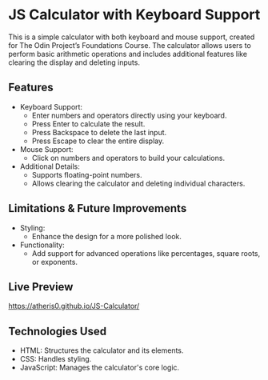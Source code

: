 # JS Calculator with Keyboard Support
This is a simple calculator with both keyboard and mouse support, created for The Odin Project’s Foundations Course. The calculator allows users to perform basic arithmetic operations and includes additional features like clearing the display and deleting inputs.

## Features
- Keyboard Support:
  - Enter numbers and operators directly using your keyboard.
  - Press Enter to calculate the result.
  - Press Backspace to delete the last input.
  - Press Escape to clear the entire display.
- Mouse Support:
  - Click on numbers and operators to build your calculations.
- Additional Details:
  - Supports floating-point numbers.
  - Allows clearing the calculator and deleting individual characters.

## Limitations & Future Improvements
- Styling:
  - Enhance the design for a more polished look.
- Functionality:
  - Add support for advanced operations like percentages, square roots, or exponents.

## Live Preview

https://atheris0.github.io/JS-Calculator/


## Technologies Used
- HTML: Structures the calculator and its elements.
- CSS: Handles styling.
- JavaScript: Manages the calculator's core logic.
